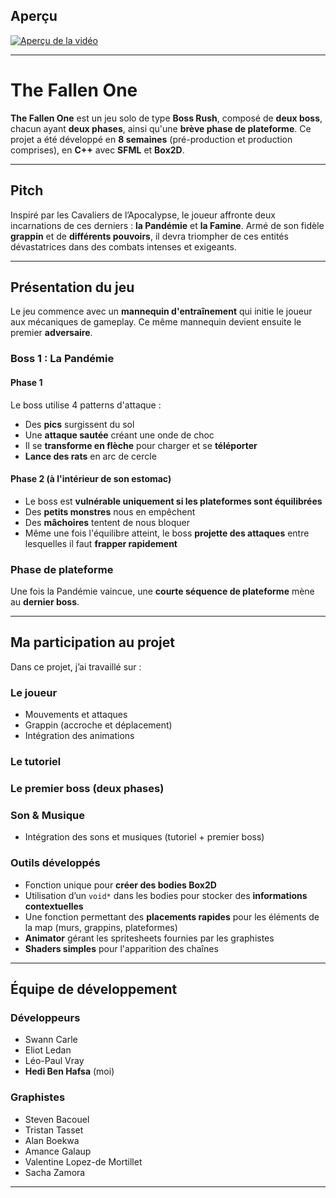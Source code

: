 ## Aperçu  
[![Aperçu de la vidéo](https://img.youtube.com/vi/Ai7FLY1otNE/maxresdefault.jpg)](https://www.youtube.com/watch?v=Ai7FLY1otNE)

---

# The Fallen One

**The Fallen One** est un jeu solo de type **Boss Rush**, composé de **deux boss**, chacun ayant **deux phases**, ainsi qu'une **brève phase de plateforme**.
Ce projet a été développé en **8 semaines** (pré-production et production comprises), en **C++** avec **SFML** et **Box2D**.

---

## Pitch

Inspiré par les Cavaliers de l’Apocalypse, le joueur affronte deux incarnations de ces derniers : **la Pandémie** et **la Famine**.
Armé de son fidèle **grappin** et de **différents pouvoirs**, il devra triompher de ces entités dévastatrices dans des combats intenses et exigeants.

---

## Présentation du jeu

Le jeu commence avec un **mannequin d'entraînement** qui initie le joueur aux mécaniques de gameplay.
Ce même mannequin devient ensuite le premier **adversaire**.

### Boss 1 : La Pandémie

#### Phase 1

Le boss utilise 4 patterns d'attaque :

* Des **pics** surgissent du sol
* Une **attaque sautée** créant une onde de choc
* Il se **transforme en flèche** pour charger et se **téléporter**
* **Lance des rats** en arc de cercle

#### Phase 2 (à l'intérieur de son estomac)

* Le boss est **vulnérable uniquement si les plateformes sont équilibrées**
* Des **petits monstres** nous en empêchent
* Des **mâchoires** tentent de nous bloquer
* Même une fois l'équilibre atteint, le boss **projette des attaques** entre lesquelles il faut **frapper rapidement**

### Phase de plateforme

Une fois la Pandémie vaincue, une **courte séquence de plateforme** mène au **dernier boss**.

---

## Ma participation au projet

Dans ce projet, j’ai travaillé sur :

### Le joueur

* Mouvements et attaques
* Grappin (accroche et déplacement)
* Intégration des animations

### Le tutoriel

### Le premier boss (deux phases)

### Son & Musique

* Intégration des sons et musiques (tutoriel + premier boss)

### Outils développés

* Fonction unique pour **créer des bodies Box2D**
* Utilisation d’un `void*` dans les bodies pour stocker des **informations contextuelles**
* Une fonction permettant des **placements rapides** pour les éléments de la map (murs, grappins, plateformes)
* **Animator** gérant les spritesheets fournies par les graphistes
* **Shaders simples** pour l'apparition des chaînes

---

## Équipe de développement

### Développeurs

* Swann Carle
* Eliot Ledan
* Léo-Paul Vray
* **Hedi Ben Hafsa** (moi)

### Graphistes

* Steven Bacouel
* Tristan Tasset
* Alan Boekwa
* Amance Galaup
* Valentine Lopez-de Mortillet
* Sacha Zamora

---


